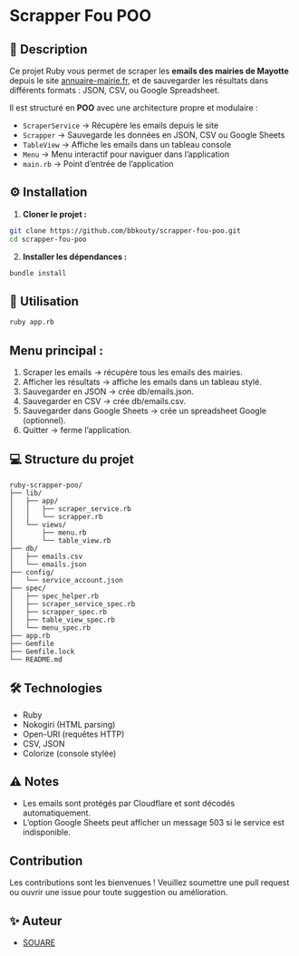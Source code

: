 # Scrapper Fou POO

## 📝 Description

Ce projet Ruby vous permet de scraper les **emails des mairies de Mayotte** depuis le site [annuaire-mairie.fr](https://www.annuaire-mairie.fr), et de sauvegarder les résultats dans différents formats : JSON, CSV, ou Google Spreadsheet.  

Il est structuré en **POO** avec une architecture propre et modulaire :  

- `ScraperService` → Récupère les emails depuis le site  
- `Scrapper` → Sauvegarde les données en JSON, CSV ou Google Sheets  
- `TableView` → Affiche les emails dans un tableau console  
- `Menu` → Menu interactif pour naviguer dans l’application  
- `main.rb` → Point d’entrée de l’application  

## ⚙️ Installation

1. **Cloner le projet :**

```bash
git clone https://github.com/bbkouty/scrapper-fou-poo.git
cd scrapper-fou-poo
```
2. **Installer les dépendances :**
```bash
bundle install
```

## 🚀 Utilisation
```bash
ruby app.rb
```
## Menu principal :
1. Scraper les emails → récupère tous les emails des mairies.
2. Afficher les résultats → affiche les emails dans un tableau stylé.
3. Sauvegarder en JSON → crée db/emails.json.
4. Sauvegarder en CSV → crée db/emails.csv.
5. Sauvegarder dans Google Sheets → crée un spreadsheet Google (optionnel).
6. Quitter → ferme l’application.

## 💻 Structure du projet
```
ruby-scrapper-poo/
├── lib/
│   ├── app/
│   │   ├── scraper_service.rb
│   │   └── scrapper.rb
│   └── views/
│       ├── menu.rb
│       └── table_view.rb
├── db/
│   ├── emails.csv
│   └── emails.json
├── config/
│   └── service_account.json
├── spec/
│   ├── spec_helper.rb
│   ├── scraper_service_spec.rb
│   ├── scrapper_spec.rb
│   ├── table_view_spec.rb
│   └── menu_spec.rb
├── app.rb
├── Gemfile
├── Gemfile.lock
└── README.md

```

## 🛠 Technologies
- Ruby
- Nokogiri (HTML parsing)
- Open-URI (requêtes HTTP)
- CSV, JSON
- Colorize (console stylée)

## ⚠️ Notes
- Les emails sont protégés par Cloudflare et sont décodés automatiquement.
- L’option Google Sheets peut afficher un message 503 si le service est indisponible.

## Contribution
Les contributions sont les bienvenues ! Veuillez soumettre une pull request ou ouvrir une issue pour toute suggestion ou amélioration.

## ✨ Auteur
- [SOUARE](https://github.com/bbkouty)